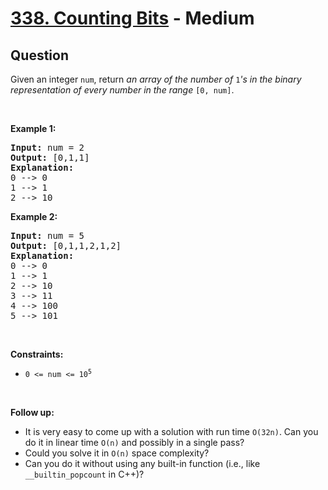 # [338. Counting Bits](https://leetcode.com/problems/counting-bits/) - Medium

## Question

Given an integer `` num ``, return _an array of the number of_ `` 1 ``_'s in the binary representation of every number in the range_ `` [0, num] ``.

&nbsp;

__Example 1:__

<pre>
<strong>Input:</strong> num = 2
<strong>Output:</strong> [0,1,1]
<strong>Explanation:</strong>
0 --&gt; 0
1 --&gt; 1
2 --&gt; 10
</pre>

__Example 2:__

<pre>
<strong>Input:</strong> num = 5
<strong>Output:</strong> [0,1,1,2,1,2]
<strong>Explanation:</strong>
0 --&gt; 0
1 --&gt; 1
2 --&gt; 10
3 --&gt; 11
4 --&gt; 100
5 --&gt; 101
</pre>

&nbsp;

__Constraints:__

* <code>0 &lt;= num &lt;= 10<sup>5</sup></code>

&nbsp;

__Follow up:__

* It is very easy to come up with a solution with run time `` O(32n) ``. Can you do it in linear time `` O(n) `` and possibly in a single pass?
* Could you solve it in `` O(n) `` space complexity?
* Can you do it without using any built-in function (i.e., like `` __builtin_popcount `` in C++)?

